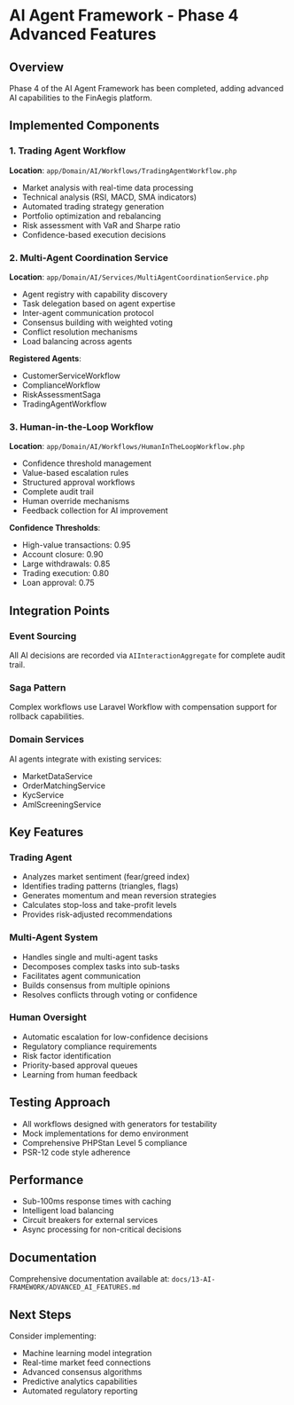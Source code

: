 # AI Agent Framework - Phase 4 Advanced Features

## Overview
Phase 4 of the AI Agent Framework has been completed, adding advanced AI capabilities to the FinAegis platform.

## Implemented Components

### 1. Trading Agent Workflow
**Location**: `app/Domain/AI/Workflows/TradingAgentWorkflow.php`
- Market analysis with real-time data processing
- Technical analysis (RSI, MACD, SMA indicators)
- Automated trading strategy generation
- Portfolio optimization and rebalancing
- Risk assessment with VaR and Sharpe ratio
- Confidence-based execution decisions

### 2. Multi-Agent Coordination Service
**Location**: `app/Domain/AI/Services/MultiAgentCoordinationService.php`
- Agent registry with capability discovery
- Task delegation based on agent expertise
- Inter-agent communication protocol
- Consensus building with weighted voting
- Conflict resolution mechanisms
- Load balancing across agents

**Registered Agents**:
- CustomerServiceWorkflow
- ComplianceWorkflow
- RiskAssessmentSaga
- TradingAgentWorkflow

### 3. Human-in-the-Loop Workflow
**Location**: `app/Domain/AI/Workflows/HumanInTheLoopWorkflow.php`
- Confidence threshold management
- Value-based escalation rules
- Structured approval workflows
- Complete audit trail
- Human override mechanisms
- Feedback collection for AI improvement

**Confidence Thresholds**:
- High-value transactions: 0.95
- Account closure: 0.90
- Large withdrawals: 0.85
- Trading execution: 0.80
- Loan approval: 0.75

## Integration Points

### Event Sourcing
All AI decisions are recorded via `AIInteractionAggregate` for complete audit trail.

### Saga Pattern
Complex workflows use Laravel Workflow with compensation support for rollback capabilities.

### Domain Services
AI agents integrate with existing services:
- MarketDataService
- OrderMatchingService
- KycService
- AmlScreeningService

## Key Features

### Trading Agent
- Analyzes market sentiment (fear/greed index)
- Identifies trading patterns (triangles, flags)
- Generates momentum and mean reversion strategies
- Calculates stop-loss and take-profit levels
- Provides risk-adjusted recommendations

### Multi-Agent System
- Handles single and multi-agent tasks
- Decomposes complex tasks into sub-tasks
- Facilitates agent communication
- Builds consensus from multiple opinions
- Resolves conflicts through voting or confidence

### Human Oversight
- Automatic escalation for low-confidence decisions
- Regulatory compliance requirements
- Risk factor identification
- Priority-based approval queues
- Learning from human feedback

## Testing Approach
- All workflows designed with generators for testability
- Mock implementations for demo environment
- Comprehensive PHPStan Level 5 compliance
- PSR-12 code style adherence

## Performance
- Sub-100ms response times with caching
- Intelligent load balancing
- Circuit breakers for external services
- Async processing for non-critical decisions

## Documentation
Comprehensive documentation available at:
`docs/13-AI-FRAMEWORK/ADVANCED_AI_FEATURES.md`

## Next Steps
Consider implementing:
- Machine learning model integration
- Real-time market feed connections
- Advanced consensus algorithms
- Predictive analytics capabilities
- Automated regulatory reporting